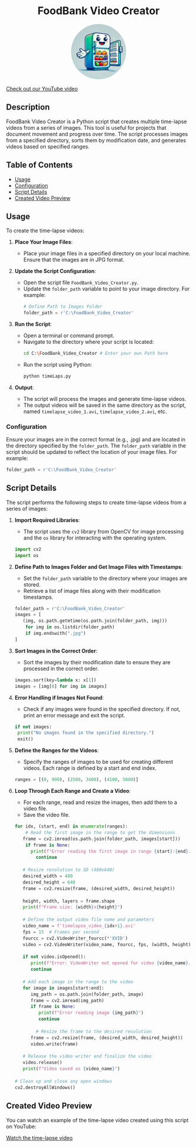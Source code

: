 <div align="center">
  <h1>FoodBank Video Creator</h1>
  <p><img src="Files/img/Fridge_readme.png" alt="FoodBank Video Banner" style="border-radius: 50%; width: 150px; height: 150px; object-fit: cover;"></p>
</div>

[Check out our YouTube video](https://youtu.be/YQYi-I0GTlc)

## Description
FoodBank Video Creator is a Python script that creates multiple time-lapse videos from a series of images. This tool is useful for projects that document movement and progress over time. The script processes images from a specified directory, sorts them by modification date, and generates videos based on specified ranges.

## Table of Contents
- [Usage](#usage)
- [Configuration](#configuration)
- [Script Details](#script-details)
- [Created Video Preview](#created-video-preview)


## Usage
To create the time-lapse videos:

1. **Place Your Image Files**:
   - Place your image files in a specified directory on your local machine. Ensure that the images are in JPG format.

2. **Update the Script Configuration**:
   - Open the script file `FoodBank_Video_Creator.py`.
   - Update the `folder_path` variable to point to your image directory. For example:
     ```python
     # Define Path to Images Folder
     folder_path = r'C:\FoodBank_Video_Creator'

3. **Run the Script**:
   - Open a terminal or command prompt.
   - Navigate to the directory where your script is located:
     ```bash
     cd C:\FoodBank_Video_Creator # Enter your own Path here
     ```
   - Run the script using Python:
     ```bash
     python timeLaps.py
     ```

4. **Output**:
   - The script will process the images and generate time-lapse videos.
   - The output videos will be saved in the same directory as the script, named `timelapse_video_1.avi`, `timelapse_video_2.avi`, etc.

### Configuration
 Ensure your images are in the correct format (e.g., .jpg) and are located in the directory specified by the `folder_path`. The `folder_path` variable in the script should be updated to reflect the location of your image files. For example:
```python
folder_path = r'C:\FoodBank_Video_Creator'
```

## Script Details
The script performs the following steps to create time-lapse videos from a series of images:

1. **Import Required Libraries**:
   - The script uses the `cv2` library from OpenCV for image processing and the `os` library for interacting with the operating system.
   ```python
   import cv2
   import os

2. **Define Path to Images Folder and Get Image Files with Timestamps**:
   - Set the `folder_path` variable to the directory where your images are stored.
   - Retrieve a list of image files along with their modification timestamps.
   ```python
   folder_path = r'C:\FoodBank_Video_Creator'
   images = [
      (img, os.path.getmtime(os.path.join(folder_path, img)))
       for img in os.listdir(folder_path)
       if img.endswith(".jpg")
   ]

3. **Sort Images in the Correct Order**:
   - Sort the images by their modification date to ensure they are processed in the correct order.

   ```python
   images.sort(key=lambda x: x[1])
   images = [img[0] for img in images]

4. **Error Handling if Images Not Found**:
   - Check if any images were found in the specified directory. If not, print an error message and exit the script.

   ```python
   if not images:
    print("No images found in the specified directory.")
    exit()

5. **Define the Ranges for the Videos**:
   - Specify the ranges of images to be used for creating different videos. Each range is defined by a start and end index.

   ```python
   ranges = [(0, 900), (2500, 3400), (4100, 5000)]

6. **Loop Through Each Range and Create a Video**:
   - For each range, read and resize the images, then add them to a video file.
   - Save the video file.

   ```python
   for idx, (start, end) in enumerate(ranges):
       # Read the first image in the range to get the dimensions
      frame = cv2.imread(os.path.join(folder_path, images[start]))
       if frame is None:
         print(f"Error reading the first image in range {start}:{end}.")
           continue

      # Resize resolution to SD (480x640)
      desired_width = 480
      desired_height = 640
      frame = cv2.resize(frame, (desired_width, desired_height))

      height, width, layers = frame.shape
      print(f"Frame size: {width}x{height}")

      # Define the output video file name and parameters
      video_name = f'timelapse_video_{idx+1}.avi'
      fps = 15  # Frames per second
      fourcc = cv2.VideoWriter_fourcc(*'XVID')
      video = cv2.VideoWriter(video_name, fourcc, fps, (width, height))

      if not video.isOpened():
         print(f"Error: VideoWriter not opened for video {video_name}.")
         continue

      # Add each image in the range to the video
      for image in images[start:end]:
         img_path = os.path.join(folder_path, image)
         frame = cv2.imread(img_path)
         if frame is None:
            print(f"Error reading image {img_path}")
            continue

           # Resize the frame to the desired resolution
         frame = cv2.resize(frame, (desired_width, desired_height))
         video.write(frame)

      # Release the video writer and finalize the video
      video.release()
      print(f"Video saved as {video_name}")

   # Clean up and close any open windows
   cv2.destroyAllWindows()

## Created Video Preview

You can watch an example of the time-lapse video created using this script on YouTube:

[Watch the time-lapse video](https://youtu.be/YQYi-I0GTlc)
